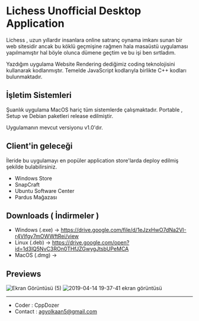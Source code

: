 # Lichess Unofficial Desktop Application

Lichess , uzun yıllardır insanlara online satranç oynama imkanı sunan bir web sitesidir ancak bu köklü geçmişine rağmen hala masaüstü uygulaması yapılmamıştır hal böyle olunca dümene geçtim ve bu işi ben sırtladım.

Yazdığım uygulama Website Rendering dediğimiz coding teknolojisini kullanarak kodlanmıştır. Temelde JavaScript kodlarıyla birlikte C++ kodları bulunmaktadır.

## İşletim Sistemleri

Şuanlık uygulama MacOS hariç tüm sistemlerde çalışmaktadır. Portable , Setup ve Debian paketleri release edilmiştir.

Uygulamanın mevcut versiyonu v1.0'dır.

## Client'in geleceği

İleride bu uygulamayı en popüler application store'larda deploy edilmiş şekilde bulabilirsiniz.

- Windows Store
- SnapCraft 
- Ubuntu Software Center
- Pardus Mağazası

## Downloads ( İndirmeler )

- Windows (.exe) -> https://drive.google.com/file/d/1eJzxHwO7dNa2VI-r4Vlfgy7mOWWftRei/view
- Linux (.deb) -> https://drive.google.com/open?id=1d3lQ5NvC3ROn0THfJZGwygJtsbUPeMCA
- MacOS (.dmg) -> 

## Previews 

![Ekran Görüntüsü (5)](https://user-images.githubusercontent.com/48297131/56095515-7c280f80-5ee6-11e9-803d-2ce032c5587e.png)
![2019-04-14 19-37-41 ekran görüntüsü](https://user-images.githubusercontent.com/48297131/56096208-f8722100-5eed-11e9-824a-597a59636874.png)

------------------

- Coder : CppDozer
- Contact : agyolkaan5@gmail.com
